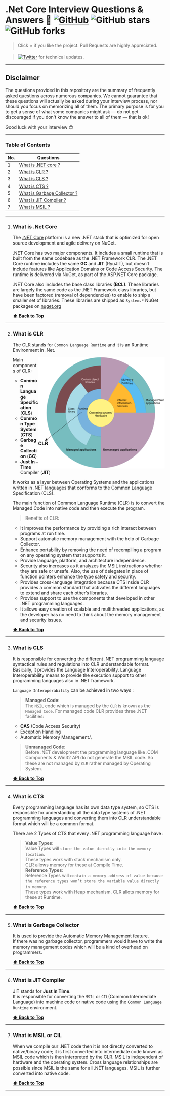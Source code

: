 # .Net Core Interview Questions & Answers 🌹 [![GitHub](https://img.shields.io/github/license/nikhilrstg18/iq?color=blue)](https://github.com/nikhilrstg18/iq/blob/master/LICENSE.md) ![GitHub stars](https://img.shields.io/github/stars/nikhilrstg18/iq) ![GitHub forks](https://img.shields.io/github/forks/nikhilrstg18/iq)

> Click :star: if you like the project. Pull Requests are highly appreciated.

> [![Twitter](https://img.shields.io/twitter/follow/rustagi_nikhil?label=Follow%20%40rustagi_nikhil&style=social)](https://twitter.com/rustagi_nikhil) for technical updates.

---

## Disclaimer

The questions provided in this repository are the summary of frequently asked questions across numerous companies. We cannot guarantee that these questions will actually be asked during your interview process, nor should you focus on memorizing all of them. The primary purpose is for you to get a sense of what some companies might ask — do not get discouraged if you don't know the answer to all of them ⁠— that is ok!

Good luck with your interview 😊

---

### Table of Contents

| No. | Questions                                                 |
| --- | --------------------------------------------------------- |
| 1   | [What is .NET core ?](#what-is-.net-core)                 |
| 2   | [What is CLR ?](#what-is-clr)                             |
| 3   | [What is CLS ?](#what-is-cls)                             |
| 4   | [What is CTS ?](#what-is-cts)                             |
| 5   | [What is Garbage Collector ?](#what-is-garbage-collector) |
| 6   | [What is JIT Compiler ?](#what-is-jit-compiler)           |
| 7   | [What is MSIL ?](#what-is-msil)                           |

---

1. ### What is .Net Core

   The [.NET Core](https://dotnet.microsoft.com/download) platform is a new .NET stack that is optimized for open source development and agile delivery on NuGet.

   .NET Core has two major components. It includes a small runtime that is built from the same codebase as the .NET Framework CLR. The .NET Core runtime includes the same **GC** and **JIT** (RyuJIT), but doesn’t include features like Application Domains or Code Access Security. The runtime is delivered via NuGet, as part of the ASP.NET Core package.

   .NET Core also includes the base class libraries **(BCL)**. These libraries are largely the same code as the .NET Framework class libraries, but have been factored (removal of dependencies) to enable to ship a smaller set of libraries. These libraries are shipped as `System.*` NuGet packages on [nuget.org](https://www.nuget.org/)

   **[⬆ Back to Top](#table-of-contents)**

---

2. ### What is CLR

   The CLR stands for `Common Language Runtime` and it is an Runtime Environment in .Net.

   <img align="right" src="https://github.com/nikhilrstg18/iq/blob/main/netcore/assets/img/clr.png" alt="Illustration level at which CLR operates" width=400px height=350px/>

   Main components of CLR:

   - **Common Language Specification** (**CLS**)
   - **Common Type System** (**CTS**)
   - **Garbage Collection** (**GC**)
   - **Just In – Time** Compiler (**JIT**)

   It works as a layer between Operating Systems and the applications written in .NET languages that conforms to the Common Language Specification (CLS).

   The main function of Common Language Runtime (CLR) is to convert the Managed Code into native code and then execute the program.

   > Benefits of CLR:

   - It improves the performance by providing a rich interact between programs at run time.
   - Support automatic memory management with the help of Garbage Collector.
   - Enhance portability by removing the need of recompiling a program on any operating system that supports it.
   - Provide language, platform, and architecture independence.
   - Security also increases as it analyzes the MSIL instructions whether they are safe or unsafe. Also, the use of delegates in place of function pointers enhance the type safety and security.
   - Provides cross-language integration because CTS inside CLR provides a common standard that activates the different languages to extend and share each other’s libraries.
   - Provides support to use the components that developed in other .NET programming languages.
   - It allows easy creation of scalable and multithreaded applications, as the developer has no need to think about the memory management and security issues.

   **[⬆ Back to Top](#table-of-contents)**

---

3. ### What is CLS

   It is responsible for converting the different .NET programming language syntactical rules and regulations into CLR understandable format. Basically, it provides the Language Interoperability. Language Interoperability means to provide the execution support to other programming languages also in .NET framework.

   `Language Interoperability` can be achieved in two ways :

   > **Managed Code**:\
   >  The `MSIL` code which is managed by the `CLR` is known as the `Managed Code`.
   > For managed code CLR provides three .NET facilities:

   - **CAS** (Code Access Security)
   - Exception Handling
   - Automatic Memory Management.\

   > **Unmanaged Code**: \
   >  Before .NET development the programming language like .COM Components & Win32 API do not generate the MSIL code. So these are not managed by `CLR` rather managed by Operating System.

   **[⬆ Back to Top](#table-of-contents)**

---

4. ### What is CTS

   Every programming language has its own data type system, so CTS is responsible for understanding all the data type systems of .NET programming languages and converting them into CLR understandable format which will be a common format.

   There are 2 Types of CTS that every .NET programming language have :

   > **Value Types**: \
   >  Value Types will `store the value directly into the memory location`. \
   >  These types work with stack mechanism only.  
   >  CLR allows memory for these at Compile Time.\
   > **Reference Types**: \
   >  Reference Types will `contain a memory address of value because the reference types won’t store the variable value directly in memory`. \
   >  These types work with Heap mechanism.
   > CLR allots memory for these at Runtime.

   **[⬆ Back to Top](#table-of-contents)**

---

5. ### What is Garbage Collector

   It is used to provide the Automatic Memory Management feature. \
    If there was no garbage collector, programmers would have to write the memory management codes which will be a kind of overhead on programmers.

   **[⬆ Back to Top](#table-of-contents)**

---

6. ### What is JIT Compiler

   JIT stands for **Just In Time**. \
    It is responsible for converting the `MSIL` or `CIL`(Common Intermediate Language) into machine code or native code using the `Common Language Runtime` environment.

   **[⬆ Back to Top](#table-of-contents)**

---

7. ### What is MSIL or CIL

   When we compile our .NET code then it is not directly converted to native/binary code; it is first converted into intermediate code known as MSIL code which is then interpreted by the CLR. MSIL is independent of hardware and the operating system. Cross language relationships are possible since MSIL is the same for all .NET languages. MSIL is further converted into native code.

   **[⬆ Back to Top](#table-of-contents)**

---
